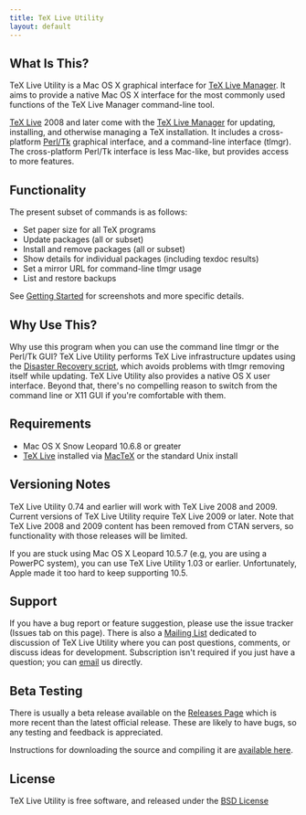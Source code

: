 ```yaml
---
title: TeX Live Utility
layout: default
---
```


## What Is This?

TeX Live Utility is a Mac OS X graphical interface for [TeX Live Manager](http://www.tug.org/texlive/tlmgr.html).  It aims to provide a native Mac OS X interface for the most commonly used functions of the TeX Live Manager command-line tool.

[TeX Live](http://www.tug.org/texlive/) 2008 and later come with the [TeX Live Manager](http://www.tug.org/texlive/tlmgr.html) for updating, installing, and otherwise managing a TeX installation.  It includes a cross-platform [Perl/Tk](http://search.cpan.org/~srezic/Tk/) graphical interface, and a command-line interface (tlmgr).  The cross-platform Perl/Tk interface is less Mac-like, but provides access to more features.

## Functionality

The present subset of commands is as follows:

  * Set paper size for all TeX programs
  * Update packages (all or subset)
  * Install and remove packages (all or subset)
  * Show details for individual packages (including texdoc results)
  * Set a mirror URL for command-line tlmgr usage
  * List and restore backups

See [Getting Started](GettingStarted.html) for screenshots and more specific details.

## Why Use This?
Why use this program when you can use the command line tlmgr or the Perl/Tk GUI?  TeX Live Utility performs TeX Live infrastructure updates using the [Disaster Recovery script](http://www.tug.org/texlive/tlmgr.html), which avoids problems with tlmgr removing itself while updating.  TeX Live Utility also provides a native OS X user interface.  Beyond that, there's no compelling reason to switch from the command line or X11 GUI if you're comfortable with them.

## Requirements

  * Mac OS X Snow Leopard 10.6.8 or greater
  * [TeX Live](http://www.tug.org/texlive/) installed via [MacTeX](http://www.tug.org/mactex) or the standard Unix install


## Versioning Notes
TeX Live Utility 0.74 and earlier will work with TeX Live 2008 and 2009.  Current versions of TeX Live Utility require TeX Live 2009 or later.  Note that TeX Live 2008 and 2009 content has been removed from CTAN servers, so functionality with those releases will be limited.

If you are stuck using Mac OS X Leopard 10.5.7 (e.g, you are using a PowerPC system), you can use TeX Live Utility 1.03 or earlier.  Unfortunately, Apple made it too hard to keep supporting 10.5.

## Support
If you have a bug report or feature suggestion, please use the issue tracker (Issues tab on this page). There is also a [Mailing List](http://tug.org/mailman/listinfo/tlu) dedicated to discussion of TeX Live Utility where you can post questions, comments, or discuss ideas for development. Subscription isn't required if you just have a question; you can [email](mailto:tlu@tug.org) us directly.

## Beta Testing
There is usually a beta release available on the [Releases Page](https://github.com/amaxwell/tlutility/releases) which is more recent than the latest official release. These are likely to have bugs, so any testing and feedback is appreciated.

Instructions for downloading the source and compiling it are [available here](Building.html).

## License
TeX Live Utility is free software, and released under the [BSD License](License.html)

